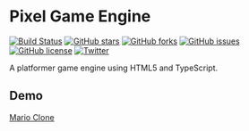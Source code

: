# Pixel Game Engine
[![Build Status](https://travis-ci.org/jdiemke/platformer.svg?branch=master)](https://travis-ci.org/jdiemke/platformer)
[![GitHub stars](https://img.shields.io/github/stars/jdiemke/platformer.svg)](https://github.com/jdiemke/platformer/stargazers)
[![GitHub forks](https://img.shields.io/github/forks/jdiemke/platformer.svg)](https://github.com/jdiemke/platformer/network)
[![GitHub issues](https://img.shields.io/github/issues/jdiemke/platformer.svg)](https://github.com/jdiemke/platformer/issues)
[![GitHub license](https://img.shields.io/github/license/jdiemke/platformer.svg)](https://github.com/jdiemke/platformer/blob/master/LICENSE)
[![Twitter](https://img.shields.io/twitter/url/https/github.com/jdiemke/platformer.svg?style=social)](https://twitter.com/intent/tweet?text=Wow:&url=https%3A%2F%2Fgithub.com%2Fjdiemke%2Fplatformer)

A platformer game engine using HTML5 and TypeScript.

## Demo
[Mario Clone](https://jdiemke.github.io/platformer/)
